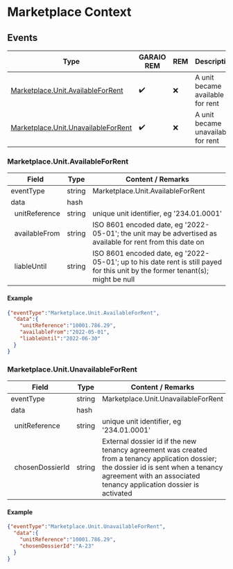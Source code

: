 # Marketplace Context

## Events

Type | GARAIO REM | REM | Description
---|---|---|---
[Marketplace.Unit.AvailableForRent](#marketplaceunitavailableforrent) | :heavy_check_mark: | :x: | A unit became available for rent |
[Marketplace.Unit.UnavailableForRent](#marketplaceunitunavailableforrent) | :heavy_check_mark: | :x: | A unit became unavailable for rent |

### Marketplace.Unit.AvailableForRent

Field | Type | Content / Remarks
---|---|---
eventType | string | Marketplace.Unit.AvailableForRent
data | hash |
&nbsp;&nbsp;unitReference | string | unique unit identifier, eg '234.01.0001'
&nbsp;&nbsp;availableFrom | string | ISO 8601 encoded date, eg '2022-05-01'; the unit may be advertised as available for rent from this date on
&nbsp;&nbsp;liableUntil | string | ISO 8601 encoded date, eg '2022-05-01'; up to his date rent is still payed for this unit by the former tenant(s); might be null

#### Example

```json
{"eventType":"Marketplace.Unit.AvailableForRent",
  "data":{
    "unitReference":"10001.786.29",
    "availableFrom":"2022-05-01",
    "liableUntil":"2022-06-30"
  }
}
```

### Marketplace.Unit.UnavailableForRent

Field | Type | Content / Remarks
---|---|---
eventType | string | Marketplace.Unit.UnavailableForRent
data | hash |
&nbsp;&nbsp;unitReference | string | unique unit identifier, eg '234.01.0001'
&nbsp;&nbsp;chosenDossierId | string | External dossier id if the new tenancy agreement was created from a tenancy application dossier; the dossier id is sent when a tenancy agreement with an associated tenancy application dossier is activated

#### Example

```json
{"eventType":"Marketplace.Unit.UnavailableForRent",
  "data":{
    "unitReference":"10001.786.29",
    "chosenDossierId":"A-23"
  }
}
```
